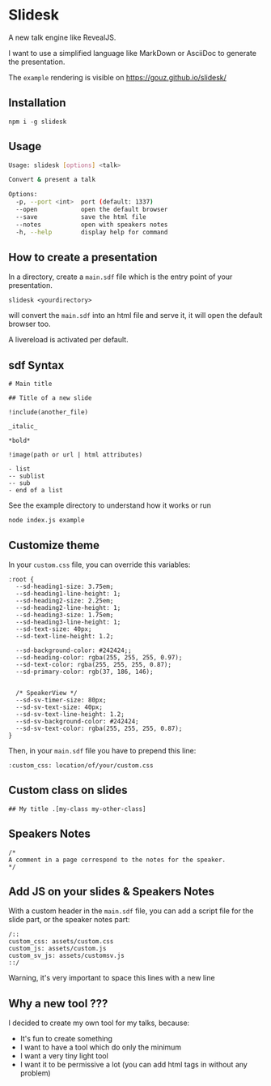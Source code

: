 # Slidesk

A new talk engine like RevealJS.

I want to use a simplified language like MarkDown or AsciiDoc to generate the presentation.

The `example` rendering is visible on https://gouz.github.io/slidesk/

## Installation

```
npm i -g slidesk
```

## Usage

```sh
Usage: slidesk [options] <talk>

Convert & present a talk

Options:
  -p, --port <int>  port (default: 1337)
  --open            open the default browser
  --save            save the html file
  --notes           open with speakers notes
  -h, --help        display help for command
```

## How to create a presentation

In a directory, create a `main.sdf` file which is the entry point of your presentation.

```
slidesk <yourdirectory>
```

will convert the `main.sdf` into an html file and serve it, it will open the default browser too.

A livereload is activated per default.

## sdf Syntax

```
# Main title

## Title of a new slide

!include(another_file)

_italic_

*bold*

!image(path or url | html attributes)

- list
-- sublist
-- sub
- end of a list

```

See the example directory to understand how it works or run

```
node index.js example
```

## Customize theme

In your `custom.css` file, you can override this variables:

```
:root {
  --sd-heading1-size: 3.75em;
  --sd-heading1-line-height: 1;
  --sd-heading2-size: 2.25em;
  --sd-heading2-line-height: 1;
  --sd-heading3-size: 1.75em;
  --sd-heading3-line-height: 1;
  --sd-text-size: 40px;
  --sd-text-line-height: 1.2;

  --sd-background-color: #242424;;
  --sd-heading-color: rgba(255, 255, 255, 0.97);
  --sd-text-color: rgba(255, 255, 255, 0.87);
  --sd-primary-color: rgb(37, 186, 146);


  /* SpeakerView */
  --sd-sv-timer-size: 80px;
  --sd-sv-text-size: 40px;
  --sd-sv-text-line-height: 1.2;
  --sd-sv-background-color: #242424;
  --sd-sv-text-color: rgba(255, 255, 255, 0.87);
}
```

Then, in your `main.sdf` file you have to prepend this line:

```
:custom_css: location/of/your/custom.css
```

## Custom class on slides

```
## My title .[my-class my-other-class]
```

## Speakers Notes

```
/*
A comment in a page correspond to the notes for the speaker.
*/
```

## Add JS on your slides & Speakers Notes

With a custom header in the `main.sdf` file, you can add a script file for the slide part, or the speaker notes part:

```
/::
custom_css: assets/custom.css
custom_js: assets/custom.js
custom_sv_js: assets/customsv.js
::/
```

Warning, it's very important to space this lines with a new line

## Why a new tool ???

I decided to create my own tool for my talks, because:

- It's fun to create something
- I want to have a tool which do only the minimum
- I want a very tiny light tool
- I want it to be permissive a lot (you can add html tags in without any problem)
